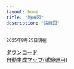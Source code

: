 ```yaml
---
layout: home
title: "路線図"
description: "路線図"
---
```


<BigImage src="/map/map2025-08-25.dzi" width="100%" height="75vh"/>
<small>2025年8月25日現在</small>

<a href="/map/map2025-08-25.png" download="map2025-08-25.png">ダウンロード</a>  
[自動生成マップ(試験運用)](/map/auto)
